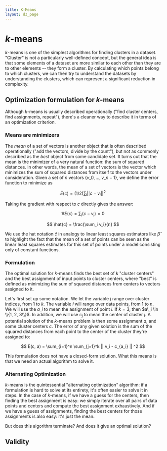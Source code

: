 ```yaml
---
title: K-Means
layout: d3_page
---
```


<script src="https://cdnjs.cloudflare.com/ajax/libs/numeric/1.2.6/numeric.min.js"></script>
<script src="https://cdnjs.cloudflare.com/ajax/libs/lodash.js/4.17.4/lodash.min.js"></script>
<script src="https://cscheid.net/js/cscheid/plot.js"></script>
<script src="https://cscheid.net/js/cscheid/random.js"></script>

# $k$-means

$k$-means is one of the simplest algorithms for finding clusters in a
dataset. "Cluster" is not a particularly well-defined concept, but the
general idea is that some elements of a dataset are more similar to
each other than they are to other elements -- they form a cluster. By
calculating which points belong to which clusters, we can then
try to understand the datasets by understanding the clusters, which
can represent a significant reduction in complexity.

<div id="div-kmeans"></div>

<div><span id="button-step" style="margin-top:1em"></span> <span id="button-reset" style="margin-top:1em"></span></div>

## Optimization formulation for $k$-means

Although $k$-means is usually described operationally ("find cluster
centers, find assignments, repeat"), there's a cleaner way to describe
it in terms of an optimization criterion.

### Means are minimizers

The *mean* of a set of vectors is another object that is often
described operationally ("add the vectors, divide by the count"), but
not as commonly described as the *best* object from some candidate set. It turns
out that the mean is the minimizer of a very natural function: the sum
of squared distances. In other words, the mean of a set of vectors is
the vector which minimizes the sum of squared distances from itself to
the vectors under consideration. Given a set of $n$ vectors $\{ v\_0, \ldots, v\_{n-1} \}$, we
define the error function to minimize as

$$ E(c) = (1/2) \sum_i ||c - v_i||^2 $$

Taking the gradient with respect to $c$ directly gives the answer:

$$ \nabla E(c) = \sum_i (c - v_i) = 0 $$

$$ \hat{c} = \frac{\sum_i v_i}{n} $$

We use the hat notation $\hat{c}$ in analogy to linear least squares
estimators like $\hat{\beta}$ to highlight the fact that the mean of a
set of points can be seen as the linear least squares estimates for
this set of points under a model consisting only of constant
functions.

### Formulation

The optimal solution for $k$-means finds the best set of $k$ "cluster
centers" and the best assignment of input points to cluster centers,
where "best" is defined as minimizing the sum of squared distances
from centers to vectors assigned to it.

Let's first set up some notation. We let the variable $j$ range over
cluster indices, from $1$ to $k$. The variable $i$ will range over
data points, from $1$ to $n$. We will use the $a\_i$ to mean the
assignment of point $i$. If $k = 3$, then $a\_i \in \\{1, 2, 3\\}$. 
In addition, we will use $c_j$ to mean the center of cluster
$j$. A potential solution of the $k$-means problem is then some
assignment $a$, and some cluster centers $c$. The error of any given
solution is the sum of the squared distances from each point to the
center of the cluster they're assigned to:

$$ E(c, a) = \sum_{i=1}^n \sum_{j=1}^k || v_i - c_{a_i} || ^2 $$

This formulation does not have a closed-form solution. What this means
is that we need an actual algorithm to solve it.

### Alternating Optimization

$k$-means is the quintessential "alternating optimization" algorithm:
if a formulation is hard to solve at its entirety, it's often easier
to solve it in steps. In the case of $k$-means, if we have a guess for
the centers, then finding the best assignment is easy: we simply
iterate over all pairs of data points and centers and compute the best
assignment exhaustively. And if we have a guess of assignments,
finding the best centers for those assignments is also easy: it's just
the mean.

But does this algorithm terminate? And does it give an optimal
solution?

## Validity
